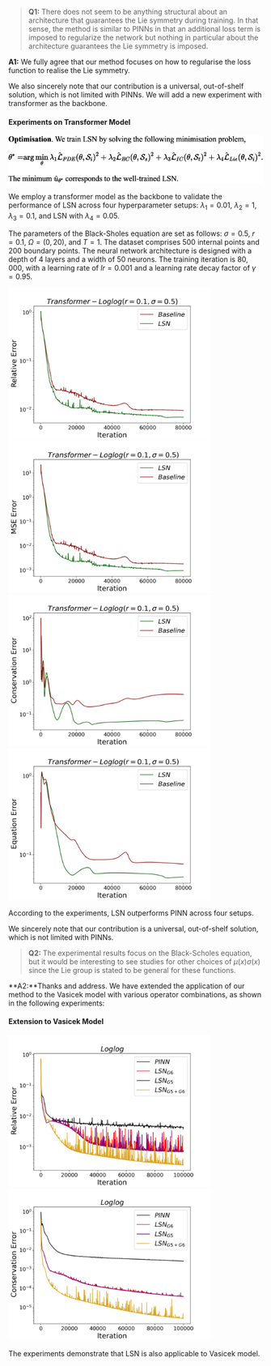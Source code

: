 >**Q1:**  There does not seem to be anything structural about an architecture that guarantees the Lie symmetry during training. In that sense, the method is similar to PINNs in that an additional loss term is imposed to regularize the network but nothing in particular about the architecture guarantees the Lie symmetry is imposed.

**A1:** We fully agree that our method focuses on how to regularise the loss function to realise the Lie symmetry. 

We also sincerely note that our contribution is a universal, out-of-shelf solution, which is not limited with PINNs. We will add a new experiment with transformer as the backbone. 

#### Experiments on Transformer Model

<img src=https://github.com/Anonymous3244/LSN/blob/main/Figure/lambda_j.png width=540 height=95 />

We employ a transformer model as the backbone to validate the performance of LSN across four hyperparameter setups: $\lambda_1 = 0.01$, $\lambda_2 = 1$, $\lambda_3 = 0.1$, and LSN with $\lambda_4 = 0.05$. 

The parameters of the Black-Sholes equation are set as follows: $\sigma = 0.5$, $r = 0.1$, $\Omega = (0,20)$, and $T = 1$. The dataset comprises $500$ internal points and $200$ boundary points.
The neural network architecture is designed with a depth of $4$ layers and a width of $50$ neurons.  The training iteration is $80,000$, with a learning rate of $lr = 0.001$ and a learning rate decay factor of $\gamma = 0.95$.



<img src=https://github.com/Anonymous3244/LSN/blob/main/Figure/transformer/rel.png width=400 height=300 /><img src=https://github.com/Anonymous3244/LSN/blob/main/Figure/transformer/mse.png width=400 height=300 /><img src=https://github.com/Anonymous3244/LSN/blob/main/Figure/transformer/con.png width=400 height=300 /><img src=https://github.com/Anonymous3244/LSN/blob/main/Figure/transformer/eq.png width=400 height=300 />

According to the experiments, LSN outperforms PINN across four  setups.

We sincerely note that our contribution is a universal, out-of-shelf solution, which is not limited with PINNs.

>**Q2:** The experimental results focus on the Black-Scholes equation, but it would be interesting to see studies for other choices of $\mu(x)\sigma(x)$ since the Lie group is stated to be general for these functions.

**A2:**Thanks and address. We have extended the application of our method to the Vasicek model with various operator combinations, as shown in the following experiments:

#### Extension to Vasicek Model



<img src=https://github.com/Anonymous3244/LSN/blob/main/Figure/Vasicek/nG_Figure_6.png width=400 height=300 /><img src=https://github.com/Anonymous3244/LSN/blob/main/Figure/Vasicek/nG_Figure_10.png width=400 height=300 />

The experiments demonstrate that LSN is also applicable to Vasicek model.



